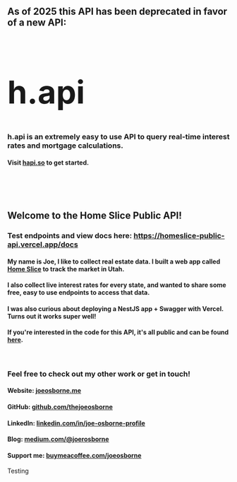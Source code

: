 <h2>As of 2025 this API has been deprecated in favor of a new API:</h2>
<a href="https://hapi.so/?utm_source=homeslice-public-api" target="_blank" style="font-size: 36px; text-decoration: none;"><h1>h.api</h1></a>
<h3>h.api is an extremely easy to use API to query real-time interest rates and mortgage calculations.</h3>
<h4>Visit <a href="https://hapi.so/?utm_source=homeslice-public-api" target="_blank">hapi.so</a> to get started.</h4>
<br>
<br>
<br>

<h2>Welcome to the Home Slice Public API!</h2>

<h3>Test endpoints and view docs here: <a href="https://homeslice-public-api.vercel.app/docs" target="_blank">https://homeslice-public-api.vercel.app/docs</a></h3>

<h4>My name is Joe, I like to collect real estate data. I built a web app called <a href="https://homesliceapp.ai" target="_blank">Home Slice</a> to track the market in Utah.</h4>
<h4>I also collect live interest rates for every state, and wanted to share some free, easy to use endpoints to access that data.</h4>
<h4>I was also curious about deploying a NestJS app + Swagger with Vercel. Turns out it works super well!</h4>
<h4>If you're interested in the code for this API, it's all public and can be found <a href="https://github.com/thejoeosborne/homeslice-public-api" target="_blank">here</a>.</h4>

<br>
<h3>Feel free to check out my other work or get in touch!</h3>
<h4>Website: <a href="https://joeosborne.me" target="_blank">joeosborne.me</a></h4>
<h4>GitHub: <a href="https://github.com/thejoeosborne" target="_blank">github.com/thejoeosborne</a></h4>
<h4>LinkedIn: <a href="https://www.linkedin.com/in/joe-osborne-profile/" target="_blank">linkedin.com/in/joe-osborne-profile</a></h4>
<h4>Blog: <a href="https://medium.com/@joerosborne" target="_blank">medium.com/@joerosborne</a></h4>
<h4>Support me: <a href="https://www.buymeacoffee.com/joeosborne" target="_blank">buymeacoffee.com/joeosborne</a></h4>

Testing
